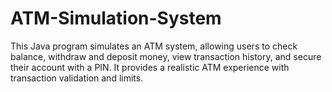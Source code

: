 # ATM-Simulation-System
This Java program simulates an ATM system, allowing users to check balance, withdraw and deposit money, view transaction history, and secure their account with a PIN. It provides a realistic ATM experience with transaction validation and limits.
